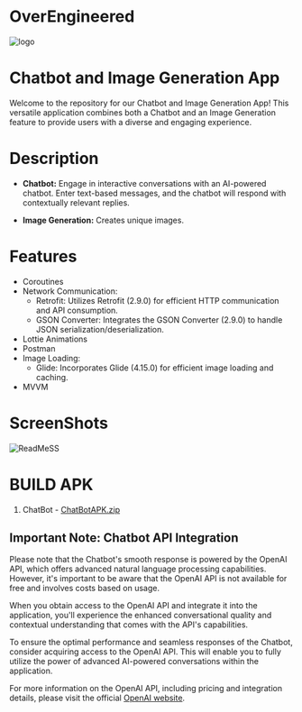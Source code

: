 # OverEngineered


![logo](https://github.com/yellurividyendra/OverEngineered/assets/124505605/e945daac-3105-4dbb-8d07-38ecafe5bca8)
#                               Chatbot and Image Generation App

Welcome to the repository for our Chatbot and Image Generation App! This versatile application combines both a Chatbot and an Image Generation feature to provide users with a diverse and engaging experience.
# Description
- **Chatbot:** Engage in interactive conversations with an AI-powered chatbot. Enter text-based messages, and the chatbot will respond with contextually relevant replies.

- **Image Generation:** Creates unique images.

# Features
* Coroutines
* Network Communication:
  * Retrofit: Utilizes Retrofit (2.9.0) for efficient HTTP communication and API consumption.
  * GSON Converter: Integrates the GSON Converter (2.9.0) to handle JSON serialization/deserialization.
* Lottie Animations
* Postman
* Image Loading:
  * Glide: Incorporates Glide (4.15.0) for efficient image loading and caching.
* MVVM


# ScreenShots
![ReadMeSS](https://github.com/yellurividyendra/OverEngineered/assets/124505605/be090737-3636-4c78-8ef0-350ca1a6ccb1)

# BUILD APK
1. ChatBot - [ChatBotAPK.zip](https://github.com/yellurividyendra/OverEngineered/files/12388072/ChatBotAPK.zip)

## Important Note: Chatbot API Integration

Please note that the Chatbot's smooth response is powered by the OpenAI API, which offers advanced natural language processing capabilities. However, it's important to be aware that the OpenAI API is not available for free and involves costs based on usage.

When you obtain access to the OpenAI API and integrate it into the application, you'll experience the enhanced conversational quality and contextual understanding that comes with the API's capabilities.

To ensure the optimal performance and seamless responses of the Chatbot, consider acquiring access to the OpenAI API. This will enable you to fully utilize the power of advanced AI-powered conversations within the application.

For more information on the OpenAI API, including pricing and integration details, please visit the official [OpenAI website](https://www.openai.com).



